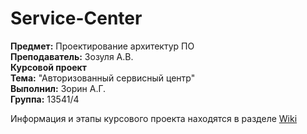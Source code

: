 # Service-Center

**Предмет:** Проектирование архитектур ПО <br>
**Преподаватель:** Зозуля А.В.<br>
**Курсовой проект**<br>
**Тема:** "Авторизованный сервисный центр"<br>
**Выполнил:** Зорин А.Г.<br>
**Группа:** 13541/4

Информация и этапы курсового проекта находятся в разделе [Wiki](https://github.com/ArsenyZorin/Service_Center--Software_Architecture/wiki/Этапы-курсового-проекта)
